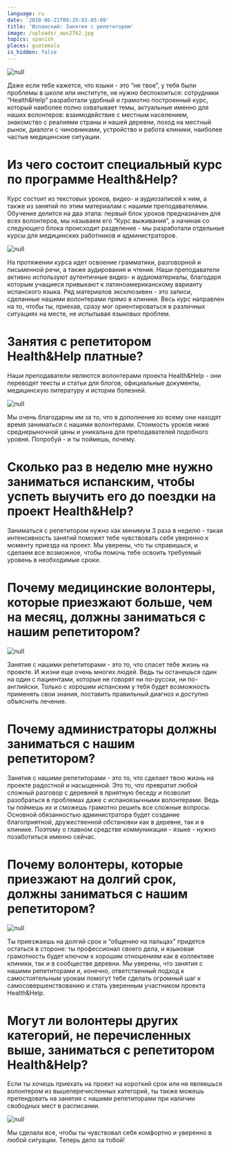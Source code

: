 ```yaml
---
language: ru
date: '2018-06-21T09:39:03-05:00'
title: 'Испанский: Занятия с репетитором'
image: /uploads/_aws2762.jpg
topics: spanish
places: guatemala
is_hidden: false
---
```

![null](/uploads/_aws2762.jpg)

Даже если тебе кажется, что языки - это “не твое”, у тебя были проблемы в школе или институте, не нужно беспокоиться: сотрудники “Health&Help” разработали удобный и грамотно построенный курс, который наиболее полно охватывает темы, актуальные именно для наших волонтеров: взаимодействие с местным населением, знакомство с реалиями страны и нашей деревни, поход на местный рынок, диалоги с чиновниками, устройство и работа клиники, наиболее частые медицинские ситуации. 

# Из чего состоит специальный курс по программе Health&Help?

Курс состоит из текстовых уроков, видео- и аудиозаписей к ним, а также из занятий по этим материалам с нашими преподавателями. Обучение делится на два этапа: первый блок уроков предназначен для всех волонтеров, мы называем его “Курс выживания”, а начиная со следующего блока происходит разделение - мы разработали отдельные курсы для медицинских работников и администраторов. 

![null](/uploads/_aws9968.jpg)

На протяжении курса идет освоение грамматики, разговорной и письменной речи, а также аудирования и чтения. Наши преподаватели активно используют аутентичные видео- и аудиоматериалы, благодаря которым учащиеся привыкают к латиноамериканскому варианту испанского языка. Ряд материалов эксклюзивен - это записи, сделанные нашими волонтерами прямо в клинике. Весь курс направлен на то, чтобы ты, приехав, сразу мог ориентироваться в различных ситуациях на месте, не испытывая языковых проблем. 

# Занятия с репетитором Health&Help платные?

Наши преподаватели являются волонтерами проекта Health&Help - они переводят тексты и статьи для блогов, официальные документы, медицинскую литературу и истории болезней. 

![null](/uploads/_aws0514.jpg)

Мы очень благодарны им за то, что в дополнение ко всему они находят время заниматься с нашими волонтерами. Стоимость уроков ниже среднерыночной цены и уникальна для преподавателей подобного уровня. Попробуй - и ты поймешь, почему.

# Сколько раз в неделю мне нужно заниматься испанским, чтобы успеть выучить его до поездки на проект Health&Help?

Заниматься с репетитором нужно как минимум 3 раза в неделю - такая интенсивность занятий поможет тебе чувствовать себя уверенно к моменту приезда на проект. Мы уверены, что ты справишься, и сделаем все возможное, чтобы помочь тебе освоить требуемый уровень в необходимые сроки.

# Почему медицинские волонтеры, которые приезжают больше, чем на месяц, должны заниматься с нашим репетитором?

![null](/uploads/_aws1545.jpg)

Занятия с нашими репетиторами - это то, что спасет тебе жизнь на проекте. И жизни еще очень многих людей. Ведь ты останешься один на один с пациентами, которые не говорят ни по-русски, ни по-английски. Только с хорошим испанским у тебя будет возможность применять свои знания, поставить правильный диагноз и доступно объяснить лечение. 

# Почему администраторы должны заниматься с нашим репетитором?

Занятия с нашими репетиторами - это то, что сделает твою жизнь на проекте радостной и насыщенной. Это то, что превратит любой сложный разговор с деревней в приятную беседу и позволит разобраться в проблемах даже с испаноязычными волонтерами. Ведь ты поймешь их и сможешь грамотно решить все сложные вопросы. Основной обязанностью администратора будет создание благоприятной, дружественной обстановки как в деревне, так и в клинике. Поэтому о главном средстве коммуникации - языке - нужно позаботиться именно сейчас.

# Почему волонтеры, которые приезжают на долгий срок, должны заниматься с нашим репетитором?

![null](/uploads/_aws0698.jpg)

Ты приезжаешь на долгий срок и “общению на пальцах” придется остаться в стороне: ты профессионал своего дела, и языковая грамотность будет ключом к хорошим отношениям как в коллективе клиники, так и в сообществе деревни. Мы уверены,  что занятия с нашими репетиторами и, конечно, ответственный подход к самостоятельным урокам помогут тебе сделать огромный шаг к самосовершенствованию и стать уверенным участником проекта Health&Help.

# Могут ли волонтеры других категорий, не перечисленных выше, заниматься с репетитором Health&Help?

Если ты хочешь приехать на проект на короткий срок или не являешься волонтером из вышеперечисленных категорий, ты также можешь претендовать на занятия с нашими репетиторами при наличии свободных мест в расписании. 

![null](/uploads/_aws7821.jpg)

Мы сделали все, чтобы ты чувствовал себя комфортно и уверенно в любой ситуации. Теперь дело за тобой!
